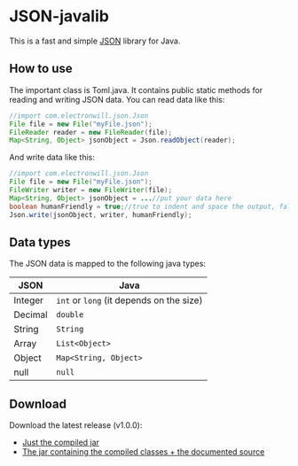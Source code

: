 # JSON-javalib
This is a fast and simple [JSON](json.org) library for Java.

## How to use
The important class is Toml.java. It contains public static methods for reading and writing JSON data.
You can read data like this:

```java
//import com.electronwill.json.Json
File file = new File("myFile.json");
FileReader reader = new FileReader(file);
Map<String, Object> jsonObject = Json.readObject(reader);
```

And write data like this:
```java
//import com.electronwill.json.Json
File file = new File("myFile.json");
FileWriter writer = new FileWriter(file);
Map<String, Object> jsonObject = ...//put your data here
boolean humanFriendly = true;//true to indent and space the output, false to compact it
Json.write(jsonObject, writer, humanFriendly);
```

## Data types
The JSON data is mapped to the following java types:

   JSON | Java
------- | -------
Integer | `int` or `long` (it depends on the size)
Decimal | `double`
String  | `String`
Array   | `List<Object>`
Object  | `Map<String, Object>`
null    | `null`

## Download
Download the latest release (v1.0.0):
* [Just the compiled jar](https://github.com/TheElectronWill/JSON-javalib/releases/download/v1.0.0/JSON.lib.v1.0.by.TheElectronWill.jar)
* [The jar containing the compiled classes + the documented source](https://github.com/TheElectronWill/JSON-javalib/releases/download/v1.0.0/JSON.lib.v1.0.by.TheElectronWill.documented_source.jar)
